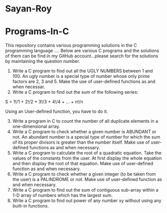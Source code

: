 # Sayan-Roy
# Programs-In-C
This repository contains various programming solutions in the C programming language .... Below are various C programs and the solutions of them can be find in my GitHub account...please search for the solutions by maintaining the question number.
1. Write a C program to find out all the UGLY NUMBERS between 1 and 100. An ugly number is a special type of number whose only prime factors are 2, 3 and 5. Make the use of user-defined functions as and when necessar.
2.	Write a C program to find out the sum of the following series:

   S = 1!/1 + 2!/2 + 3!/3 + 4!/4 + … + n!/n 

   Using an User-defined function, you have to do it.
   
3. Write a program in C to count the number of all duplicate elements in a one-dimensional array.
4. Write a C program to check whether a given number is ABUNDANT or not. An abundant number is a special type of number for which the sum of its proper divisors is greater than the number itself. Make use of user-defined functions as and when necessary.
5. Write a C program to calculate the root of a quadratic equation. Take the values of the constants from the user. At first display the whole equation and then display the root of that equation. Make use of user-defined function as and when necessary. 
6. Write a C program to check whether a given integer (to be taken from the user) is a PALINDROME or not. Make use of user-defined function as and when necessary.
7. Write a C program to find out the sum of contiguous sub-array within a 1-D array of numbers which has the largest sum. 
8. Write a C program to find out power of any number xy without using any built-in functions.

